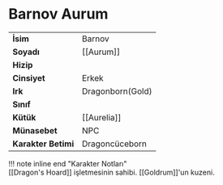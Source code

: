 # Barnov Aurum  
  
  
|  |  |  
|---|---|  
| **İsim** | Barnov |  
| **Soyadı** | [[Aurum]] |  
| **Hizip** |  |  
| **Cinsiyet** | Erkek |  
| **Irk** | Dragonborn(Gold) |  
| **Sınıf** |  |  
| **Kütük** | [[Aurelia]] |  
| **Münasebet** | NPC |  
| **Karakter Betimi** | Dragoncüceborn |  
  
  
!!! note inline end "Karakter Notları"  
	[[Dragon's Hoard]] işletmesinin sahibi. [[Goldrum]]'un kuzeni.  
  